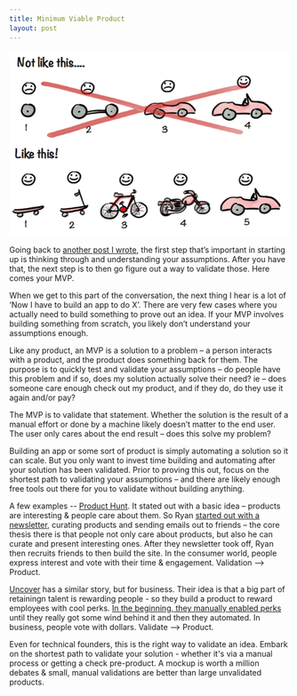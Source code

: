 ```yaml
---
title: Minimum Viable Product
layout: post
---
```


![spotify-mvp](/images/spotify-mvp.png)

Going back to [another post I wrote](http://www.chrisyin.com/2014/08/01/Startup-Assumptions/), the first step that’s important in starting up is thinking through and understanding your assumptions. After you have that, the next step is to then go figure out a way to validate those. Here comes your MVP. 

When we get to this part of the conversation, the next thing I hear is a lot of ‘Now I have to build an app to do X’. There are very few cases where you actually need to build something to prove out an idea. If your MVP involves building something from scratch, you likely don’t understand your assumptions enough. 

Like any product, an MVP is a solution to a problem – a person interacts with a product, and the product does something back for them. The purpose is to quickly test and validate your assumptions – do people have this problem and if so, does my solution actually solve their need? ie – does someone care enough check out my product, and if they do, do they use it again and/or pay?

The MVP is to validate that statement. Whether the solution is the result of a manual effort or done by a machine likely doesn’t matter to the end user. The user only cares about the end result – does this solve my problem?

Building an app or some sort of product is simply automating a solution so it can scale. But you only want to invest time building and automating after your solution has been validated. Prior to proving this out, focus on the shortest path to validating your assumptions – and there are likely enough free tools out there for you to validate without building anything.

A few examples -- [Product Hunt](http://www.producthunt.com/). It stated out with a basic idea – products are interesting & people care about them. So Ryan [started out with a newsletter](http://ryanhoover.me/post/69599262875/the-wisdom-of-the-20-minute-startup), curating products and sending emails out to friends – the core thesis there is that people not only care about products, but also he can curate and present interesting ones. After they newsletter took off, Ryan then recruits friends to then build the site. In the consumer world, people express interest and vote with their time & engagement. Validation --> Product.

[Uncover](https://www.uncover.com/) has a similar story, but for business. Their idea is that a big part of retainingn talent is rewarding people - so they build a product to reward employees with cool perks. [In the beginning, they manually enabled perks](http://spencerfry.com/do-things-that-don-t-scale-an-uncover-example) until they really got some wind behind it and then they automated. In business, people vote with dollars. Validate --> Product.

Even for technical founders, this is the right way to validate an idea. Embark on the shortest path to validate your solution - whether it's via a manual process or getting a check pre-product. A mockup is worth a million debates & small, manual validations are better than large unvalidated products.

